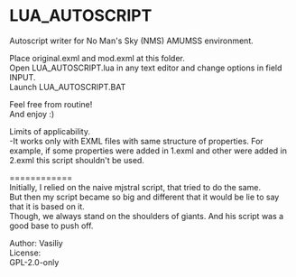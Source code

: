 # LUA_AUTOSCRIPT
Autoscript writer for No Man's Sky (NMS) AMUMSS environment.  

Place original.exml and mod.exml at this folder.  
Open LUA_AUTOSCRIPT.lua in any text editor and change options in field INPUT.  
Launch LUA_AUTOSCRIPT.BAT


Feel free from routine!  
And enjoy :) 


Limits of applicability.  
 -It works only with EXML files with same structure of properties. For example, if some properties were added in 1.exml and other were added in 2.exml this script shouldn't be used.  



============  
Initially, I relied on the naive mjstral script, that tried to do the same.  
But then my script became so big and different that it would be lie to say that it is based on it.  
Though, we always stand on the shoulders of giants. And his script was a good base to push off.  


Author: Vasiliy  
License:  
GPL-2.0-only 
